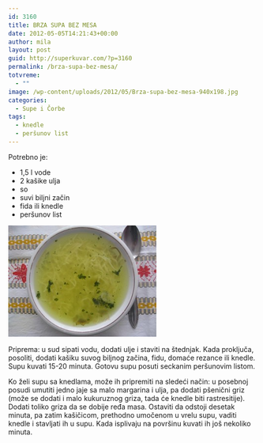 ```yaml
---
id: 3160
title: BRZA SUPA BEZ MESA
date: 2012-05-05T14:21:43+00:00
author: mila
layout: post
guid: http://superkuvar.com/?p=3160
permalink: /brza-supa-bez-mesa/
totvreme:
  - ""
image: /wp-content/uploads/2012/05/Brza-supa-bez-mesa-940x198.jpg
categories:
  - Supe i Čorbe
tags:
  - knedle
  - peršunov list
---
```

Potrebno je:

  * 1,5 l vode
  * 2 kašike ulja
  * so
  * suvi biljni začin
  * fida ili knedle
  * peršunov list

<img class="alignnone size-medium wp-image-3163" title="Brza supa bez mesa" src="/wp-content/uploads/2012/05/Brza-supa-bez-mesa-300x225.jpg" alt="" width="300" height="225" /> 

Priprema: u sud sipati vodu, dodati ulje i staviti na štednjak. Kada proključa, posoliti, dodati kašiku suvog biljnog začina, fidu, domaće rezance ili knedle. Supu kuvati 15-20 minuta. Gotovu supu posuti seckanim peršunovim listom.

Ko želi supu sa knedlama, može ih pripremiti na sledeći način: u posebnoj posudi umutiti jedno jaje sa malo margarina i ulja, pa dodati pšenični griz (može se dodati i malo kukuruznog griza, tada će knedle biti rastresitije). Dodati toliko griza da se dobije ređa masa. Ostaviti da odstoji desetak minuta, pa zatim kašičicom, prethodno umočenom u vrelu supu, vaditi knedle i stavljati ih u supu. Kada isplivaju na površinu kuvati ih još nekoliko minuta.